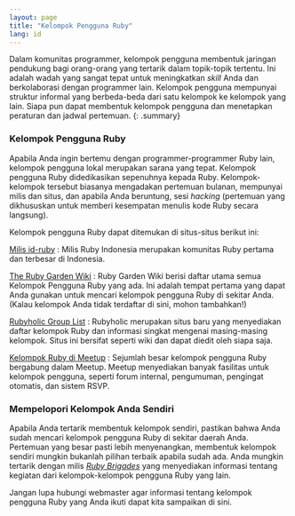 ```yaml
---
layout: page
title: "Kelompok Pengguna Ruby"
lang: id
---
```


Dalam komunitas programmer, kelompok pengguna membentuk jaringan
pendukung bagi orang-orang yang tertarik dalam topik-topik tertentu. Ini
adalah wadah yang sangat tepat untuk meningkatkan *skill* Anda dan
berkolaborasi dengan programmer lain. Kelompok pengguna mempunyai
struktur informal yang berbeda-beda dari satu kelompok ke kelompok yang
lain. Siapa pun dapat membentuk kelompok pengguna dan menetapkan
peraturan dan jadwal pertemuan.
{: .summary}

### Kelompok Pengguna Ruby

Apabila Anda ingin bertemu dengan programmer-programmer Ruby lain,
kelompok pengguna lokal merupakan sarana yang tepat. Kelompok pengguna
Ruby didedikasikan sepenuhnya kepada Ruby. Kelompok-kelompok tersebut
biasanya mengadakan pertemuan bulanan, mempunyai milis dan situs, dan
apabila Anda beruntung, sesi *hacking* (pertemuan yang dikhususkan untuk
memberi kesempatan menulis kode Ruby secara langsung).

Kelompok pengguna Ruby dapat ditemukan di situs-situs berikut ini:

[Milis id-ruby][1]
: Milis Ruby Indonesia merupakan komunitas Ruby pertama dan terbesar di
  Indonesia.

[The Ruby Garden Wiki][2]
: Ruby Garden Wiki berisi daftar utama semua Kelompok Pengguna Ruby yang
  ada. Ini adalah tempat pertama yang dapat Anda gunakan untuk mencari
  kelompok pengguna Ruby di sekitar Anda. (Kalau kelompok Anda tidak
  terdaftar di sini, mohon tambahkan!)

[Rubyholic Group List][3]
: Rubyholic merupakan situs baru yang menyediakan daftar kelompok Ruby
  dan informasi singkat mengenai masing-masing kelompok. Situs ini
  bersifat seperti wiki dan dapat diedit oleh siapa saja.

[Kelompok Ruby di Meetup][meetup]
: Sejumlah besar kelompok pengguna Ruby bergabung dalam Meetup. Meetup
  menyediakan banyak fasilitas untuk kelompok pengguna, seperti forum
  internal, pengumuman, pengingat otomatis, dan sistem RSVP.

### Mempelopori Kelompok Anda Sendiri

Apabila Anda tertarik membentuk kelompok sendiri, pastikan bahwa Anda
sudah mencari kelompok pengguna Ruby di sekitar daerah Anda. Pertemuan
yang besar pasti lebih menyenangkan, membentuk kelompok sendiri mungkin
bukanlah pilihan terbaik apabila sudah ada. Anda mungkin tertarik dengan
milis [*Ruby Brigades*][5] yang menyediakan informasi tentang kegiatan
dari kelompok-kelompok pengguna Ruby yang lain.

Jangan lupa hubungi webmaster agar informasi tentang kelompok pengguna
Ruby yang Anda ikuti dapat kita sampaikan di sini.



[1]: http://tech.groups.yahoo.com/group/id-ruby/
[2]: http://wiki.rubygarden.org/Ruby/page/show/RubyUserGroups
[3]: http://www.rubyholic.com/
[meetup]: https://www.meetup.com/topics/ruby/
[5]: http://groups.google.com/group/Ruby-Brigades
